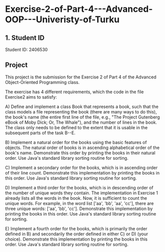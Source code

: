 # Exercise-2-of-Part-4---Advanced-OOP---Univeristy-of-Turku

## 1. Student ID
Student ID: 2406530

## Project
This project is the submission for the Exercise 2 of Part 4 of the Advanced Object-Oriented Programming class.

The exercise has 4 different requirements, which the code in the file Exercise2 aims to satisfy:

A) Define and implement a class Book that represents a book, such that the class models a file representing the book (there are many ways to do this), the book's name (the entire first line of the file, e.g., "The Project Gutenberg eBook of Moby Dick; Or, The Whale"), and the number of lines in the book. The class only needs to be defined to the extent that it is usable in the subsequent parts of the task B--E.

B) Implement a natural order for the books using the basic features of objects. The natural order of books is in ascending alphabetical order of the book's name. Demonstrate this order by printing the books in their natural order. Use Java's standard library sorting routine for sorting.

C) Implement a secondary order for the books, which is in ascending order of their line count. Demonstrate this implementation by printing the books in this order. Use Java's standard library sorting routine for sorting.

D) Implement a third order for the books, which is in descending order of the number of unique words they contain. The implementation in Exercise 1 already lists all the words in the book. Now, it is sufficient to count the unique words. For example, in the word list ['aa', 'bb', 'aa', 'cc'], there are three unique words: ['aa', 'bb', 'cc']. Demonstrate this implementation by printing the books in this order. Use Java's standard library sorting routine for sorting.

E) Implement a fourth order for the books, which is primarily the order defined in B) and secondarily the order defined in either C) or D) (your choice). Demonstrate this implementation by printing the books in this order. Use Java's standard library sorting routine for sorting.

